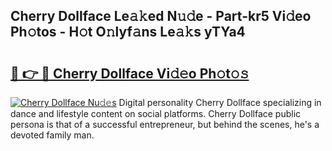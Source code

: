 ## Cherry Dollface Le𝚊𝚔ed N𝚞𝚍e - Part-kr5 Vi𝚍eo Ph𝚘tos - H𝚘t O𝚗lyf𝚊ns Le𝚊𝚔s yTYa4

# <h2><a href="http://hf5wd3.feru.top/?c=Cherry+Dollface">🔗 👉 🔴 Cherry Dollface Vi𝚍𝚎o Ph𝚘t𝚘𝚜</a></h2>

[![Cherry Dollface Nu𝚍𝚎s](https://i.imgur.com/0TWrTi3.gif)](http://hf5wd3.feru.top/?c=Cherry+Dollface)
Digital personality Cherry Dollface specializing in dance and lifestyle content on social platforms. Cherry Dollface public persona is that of a successful entrepreneur, but behind the scenes, he's a devoted family man. 
